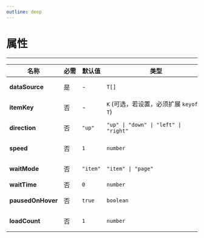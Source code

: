 ```yaml
---
outline: deep
---
```


# 属性

---

| 名称              | <div style="width: max-content">必需</div> | 默认值 | <div style="width:260px;">类型</div>                                   | 描述                                                       |
| ----------------- | ---- | ------ | -------------------------------------- | ---------------------------------------------------------- |
| **dataSource**    | 是   | -      | `T[]`                                  | 数据源数组，每个元素代表滚动列表中的一项。                 |
| **itemKey**       | 否   | -      | `K` (可选，若设置，必须扩展 `keyof T`)     | 数据项的唯一标识字段名，对应 `dataSource` 每项的唯一键名。 |
| **direction**     | 否   | `"up"` | `"up" \| "down" \| "left" \| "right"`  | 滚动方向，可选值：`"up"`、`"down"`、`"left"`、`"right"`。  |
| **speed**         | 否   | `1`    | `number`                               | 滚动速度系数（像素/帧），值越大滚动越快。                  |
| **waitMode**      | 否   | `"item"` | `"item" \| "page"`                   | 每滚动一条数据后暂停（默认），或每滚动一页（即可见项数）后暂停。                       |
| **waitTime**      | 否   | `0`    | `number`                               | 单步暂停时间（毫秒）。默认不会暂停。                       |
| **pausedOnHover** | 否   | `true` | `boolean`                              | 鼠标悬停时是否暂停滚动。默认鼠标悬停不暂停。               |
| **loadCount**     | 否   | `1`    | `number`                               | 批量加载的数据量，影响滚动平滑度和性能。                                                                          |
